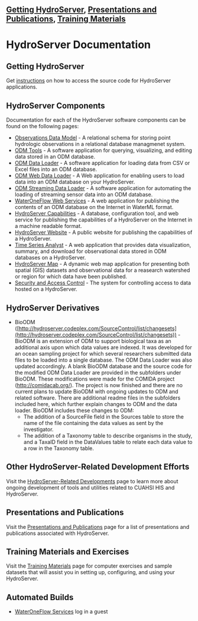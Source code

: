 [Getting HydroServer](Getting-HydroServer), [Presentations and Publications](Presentations-and-Publications), [Training Materials](Training-Materials)
----
# HydroServer Documentation
## Getting HydroServer
Get [instructions](Getting-HydroServer) on how to access the source code for HydroServer applications.

## HydroServer Components
Documentation for each of the HydroServer software components can be found on the following pages:
* [Observations Data Model](Observations-Data-Model) - A relational schema for storing point hydrologic observations in a relational database managmenet system.
* [ODM Tools](ODM-Tools) - A software application for querying, visualizing, and editing data stored in an ODM database.
* [ODM Data Loader](ODM-Data-Loader) - A software application for loading data from CSV or Excel files into an ODM database.
* [ODM Web Data Loader](ODM-Web-Data-Loader) - A Web application for enabling users to load data into an ODM database on your HydroServer.
* [ODM Streaming Data Loader](ODM-Streaming-Data-Loader) - A software application for automating the loading of streaming sensor data into an ODM database.
* [WaterOneFlow Web Services](WaterOneFlow-Web-Services) - A web application for publishing the contents of an ODM database on the Internet in WaterML format.
* [HydroServer Capabilities](HydroServer-Capabilities) - A database, configuration tool, and web service for publishing the capabilities of a HydroServer on the Internet in a machine readable format.
* [HydroServer Website](HydroServer-Website) - A public website for publishing the capabilities of a HydroServer.
* [Time Series Analyst](Time-Series-Analyst) - A web application that provides data visualization, summary, and download for observational data stored in ODM databases on a HydroServer.
* [HydroServer Map](HydroServer-Map) - A dynamic web map application for presenting both spatial (GIS) datasets and observational data for a reasearch watershed or region for which data have been published.
* [Security and Access Control](Security-and-Access-Control) - The system for controlling access to data hosted on a HydroServer.

## HydroServer Derivatives
* BioODM ([http://hydroserver.codeplex.com/SourceControl/list/changesets](http://hydroserver.codeplex.com/SourceControl/list/changesets)) - BioODM is an extension of ODM to support biological taxa as an additional axis upon which data values are indexed.  It was developed for an ocean sampling project for which several researchers submitted data files to be loaded into a single database. The ODM Data Loader was also updated accordingly.  A blank BioODM database and the source code for the modified ODM Data Loader are provided in the subfolders under BioODM. These modifications were made for the COMIDA project (http://comidacab.org/).  The project is now finished and there are no current plans to update BioODM with ongoing updates to ODM and related software.  There are additional readme files in the subfolders included here, which further explain changes to ODM and the data loader.  BioODM includes these changes to ODM: 
	*  The addition of a SourceFile field in the Sources table to store the name of the file containing the data values as sent by the investigator.
	* The addition of a Taxonomy table to describe organisms in the study, and a TaxaID field in the DataValues table to relate each data value to a row in the Taxonomy table. 

## Other HydroServer-Related Development Efforts
Visit the [HydroServer-Related Developments](HydroServer-Related-Developments) page to learn more about ongoing development of tools and utilities related to CUAHSI HIS and HydroServer.  

## Presentations and Publications
Visit the [Presentations and Publications](Presentations-and-Publications) page for a list of presentations and publications associated with HydroServer.

## Training Materials and Exercises
Visit the [Training Materials](Training-Materials) page for computer exercises and sample datasets that will assist you in setting up, configuring, and using your HydroServer.

## Automated Builds
* [WaterOneFlow Services](http://hydro10.sdsc.edu:88/viewType.html?buildTypeId=bt71&tab=buildTypeStatusDiv) log in a guest